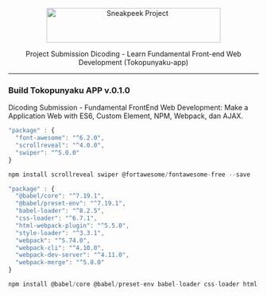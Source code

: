 <p align="center">
  <a href="https://github.com/ebayyou/tokopunyaku-app" target="_blank">
    <picture>
      <img alt="Sneakpeek Project" src="[https://raw.githubusercontent.com/tailwindlabs/tailwindcss/HEAD/.github/logo-light.svg](https://raw.githubusercontent.com/ebayyou/tokopunyaku-app/main/src/image/toko-logo.png)" width="350" height="70" style="max-width: 100%;">
    </picture>
  </a>
</p>

<p align="center">
  Project Submission Dicoding - Learn Fundamental Front-end Web Development (Tokopunyaku-app) 
</p>

---

### Build Tokopunyaku APP v.0.1.0

Dicoding Submission - Fundamental FrontEnd Web Development: Make a Application Web with ES6, Custom Element, NPM, Webpack, dan AJAX.

```js
"package" : {
  "font-awesome": "^6.2.0",
  "scrollreveal": "^4.0.0",
  "swiper": "^5.0.0"
}

npm install scrollreveal swiper @fortawesome/fontawesome-free --save

"package" : {
  "@babel/core": "^7.19.1",
  "@babel/preset-env": "^7.19.1",
  "babel-loader": "^8.2.5",
  "css-loader": "^6.7.1",
  "html-webpack-plugin": "^5.5.0",
  "style-loader": "^3.3.1",
  "webpack": "^5.74.0",
  "webpack-cli": "^4.10.0",
  "webpack-dev-server": "^4.11.0",
  "webpack-merge": "^5.8.0"
}

npm install @babel/core @babel/preset-env babel-loader css-loader html-webpack-plugin style-loader webpack webpack-cli webpack-dev-server webpack-merge --save-dev
```
